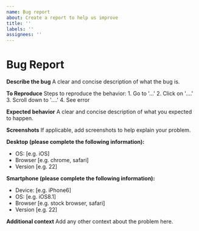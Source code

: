 ```yaml
---
name: Bug report
about: Create a report to help us improve
title: ''
labels: ''
assignees: ''
---
```


# Bug Report

**Describe the bug** A clear and concise description of what the bug is.

**To Reproduce** Steps to reproduce the behavior: 1. Go to '...' 2. Click on '....' 3. Scroll down to '....' 4. See error

**Expected behavior** A clear and concise description of what you expected to happen.

**Screenshots** If applicable, add screenshots to help explain your problem.

**Desktop \(please complete the following information\):**

* OS: \[e.g. iOS\]
* Browser \[e.g. chrome, safari\]
* Version \[e.g. 22\]

**Smartphone \(please complete the following information\):**

* Device: \[e.g. iPhone6\]
* OS: \[e.g. iOS8.1\]
* Browser \[e.g. stock browser, safari\]
* Version \[e.g. 22\]

**Additional context** Add any other context about the problem here.

